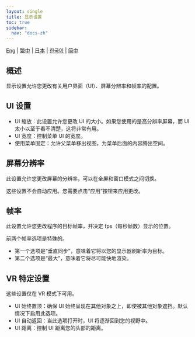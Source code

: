 ```yaml
---
layout: single
title: 显示设置
toc: true
sidebar:
  nav: "docs-zh"
---
```

[Eng](/dancexr/features/display_settings) | [繁中](/tw/dancexr/features/display_settings) | [日本](/jp/dancexr/features/display_settings) | [한국어](/kr/dancexr/features/display_settings) | [简中](/zh/dancexr/features/display_settings)


## 概述
显示设置允许您更改有关用户界面（UI）、屏幕分辨率和帧率的配置。

## UI 设置
* UI 缩放：此设置允许您更改 UI 的大小。如果您使用的是高分辨率屏幕，而 UI 太小以至于看不清楚，这将非常有用。
* UI 宽度：控制菜单 UI 的宽度。
* 使用菜单固定：允许父菜单移出视图，为菜单后面的内容腾出空间。

## 屏幕分辨率
此设置允许您更改屏幕的分辨率，可以在全屏和窗口模式之间切换。

这些设置不会自动应用。您需要点击“应用”按钮来应用更改。

## 帧率
此设置允许您更改程序的目标帧率，并决定 fps（每秒帧数）显示的位置。

前两个帧率选项是特殊的。
* 第一个选项是“垂直同步”，意味着它将以您的显示器刷新率为目标。
* 第二个选项是“最大”，意味着它将尽可能快地渲染。

## VR 特定设置
这些设置仅在 VR 模式下可用。
* UI 始终置顶：确保 UI 始终呈现在其他对象之上，即使被其他对象遮挡。默认情况下启用此选项。
* UI 自动返回：当此选项打开时，UI 将逐渐回到您的视野中。
* UI 距离：控制 UI 距离您的头部的距离。